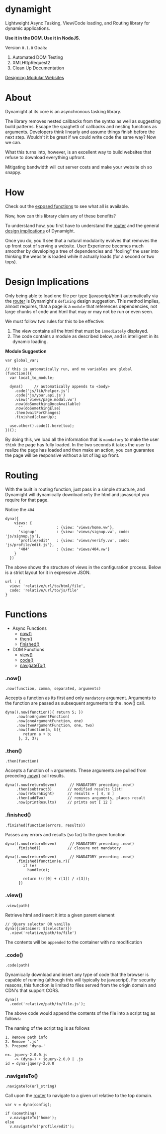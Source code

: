 dynamight
===============

Lightweight Async Tasking, View/Code loading, and Routing library for dynamic applications.

__Use it in the DOM. Use it in NodeJS.__

Version `0.1.0` Goals:
  1. Automated DOM Testing
  2. XMLHttpRequest2
  3. Clean Up Documentation

[Designing Modular Websites](#design-implications)

About
===============
Dynamight at its core is an asynchronous tasking library.

The library removes nested callbacks from the syntax as well as suggesting build patterns. Escape the spaghetti of callbacks and nesting functions as arguments. Developers think linearly and assume things finish before the next step. Wouldn't it be great if we could write code the same way? Now we can.

What this turns into, however, is an excellent way to build websites that refuse to download everything upfront.

Mitigating bandwidth will cut server costs and make your website oh so snappy.

How
===============
Check out the [exposed functions](#functions) to see what all is available.

Now, how can this library claim any of these benefits?

To understand how, you first have to understand the [router](#routing) and the general [design implications](#design-implications) of Dynamight.

Once you do, you'll see that a natural modularity evolves that removes the up front cost of serving a website. User Experience becomes much smoother by developing a tree of dependencies and "fooling" the user into thinking the website is loaded while it actually loads (for a second or two tops).

Design Implications
===============
Only being able to load one file per type (javascript/html) automatically via the [router](#routing) is Dynamight's `defining` design suggestion. This method implies, almost requires, that a page is a `module` that references dependencies, not large chunks of code and html that may or may not be run or even seen.

We must follow two rules for this to be effective:
  1. The view contains all the html that must be `immediately` displayed.
  2. The code contains a module as described below, and is intelligent in its dynamic loading.

__Module Suggestion__

    var global_var;

    // this is automatically run, and no variables are global
    (function(){
      var local_to_module;

      dyna()     // automatically appends to <body>
        .code('js/lib/helper.js')
        .code('js/your.api.js')
        .view('views/page.modal.vw')
        .now(doSomethingOnceAvailable)
        .now(doSomethingElse)
        .then(waitForChanges)
        .finished(cleanUp);

      use.other().code().here[too];
    })();

By doing this, we load all the information that is `mandatory` to make the user `think` the page has fully loaded. In the two seconds it takes the user to realize the page has loaded and then make an action, you can guarantee the page will be responsive without a lot of lag up front.

Routing
===============
With the built in routing function, just pass in a simple structure, and Dynamight will dynamically download `only` the html and javascript you require for that page.

Notice the `404`

    dyna({
        views: {
          ''               : {view: 'views/home.vw'},
          'signup'         : {view: 'views/signup.vw', code: 'js/signup.js'},
          'profile/edit'   : {view: 'views/verify.vw', code: 'js/profile/edit.js'},
          '404'            : {view: 'views/404.vw'}
        }
      })

The above shows the structure of views in the configuration process. Below is a strict layout for it in expressive JSON.

    url : {
      view: 'relative/url/to/html/file',
      code: 'relative/url/to/js/file'
    }

Functions
===============

  * Async Functions
    * [now()](#now)
    * [then()](#then)
    * [finished()](#finished)
  * DOM Functions
    * [view()](#view)
    * [code()](#code)
    * [navigateTo()](#navigateTo)

### .now()

`.now(function, comma, separated, arguments)`

Accepts a function as its first and only `mandatory` argument. Arguments to the function are passed as subsequent arguments to the .now() call.

    dyna().now(function(){ return 5; })
         .now(noArgumentFunction)
         .now(oneArgumentFunction, one)
         .now(twoArgumentFunction, one, two)
         .now(function(a, b){
            return a + b;
          }, 2, 3);

### .then()

`.then(function)`

Accepts a function of `n` arguments. These arguments are pulled from preceding [.now()](#now) call results.

    dyna().now(returnSeven)      // MANDATORY preceding .now()
         .then(subtract3)       // modified results list!
         .now(returnEight)      // results = [ 4, 8 ]
         .then(addTwo)          // removes arguments, places result
         .now(printResults)     // prints out [ 12 ]

### .finished()

`.finished(function(errors, results))`

Passes any errors and results (so far) to the given function

    dyna().now(returnSeven)      // MANDATORY preceding .now()
         .finished()            // closure not mandatory

    dyna().now(returnSeven)      // MANDATORY preceding .now()
         .finished(function(e,r){
            if (e)
              handle(e);

            return ((r[0] + r[1]) / r[3]);
          })

### .view()

`.view(path)`

Retrieve html and insert it into a given parent element

    // jQuery selector OR vanilla
    dyna({container: $(selector)})
      .view('relative/path/to/file')

The contents will be `appended` to the container with no modification

### .code()

`.code(path)`

Dynamically download and insert any type of code that the browser is capable of running (although this will typically be javascript). For security reasons, this function is limited to files served from the origin domain and CDN's that support CORS.

    dyna()
      .code('relative/path/to/file.js');

The above code would append the contents of the file into a script tag as follows:
    <script id="dyna-file">{{contents}}</script>

The naming of the script tag is as follows
    
    1. Remove path info
    2. Remove '.js'
    3. Prepend 'dyna-'

    ex. jquery-2.0.0.js
        -> (dyna-) + jquery-2.0.0 | .js
    id = dyna-jquery-2.0.0


### .navigateTo()

`.navigateTo(url_string)`

Call upon the [router](#routing) to navigate to a given url relative to the top domain.

    var v = dyna(config);

    if (something)
      v.navigateTo('home');
    else
      v.navigateTo('profile/edit');